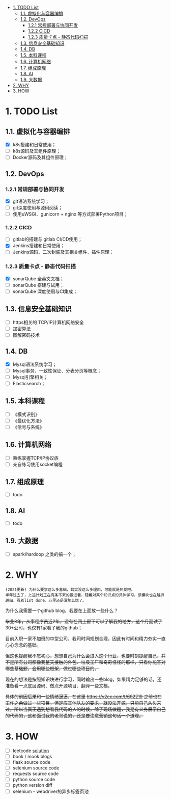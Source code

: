 - [1. TODO List](#1-todo-list)
  - [1.1. 虚拟化与容器编排](#11-虚拟化与容器编排)
  - [1.2. DevOps](#12-devops)
    - [1.2.1 常规部署与协同开发](#121-常规部署与协同开发)
    - [1.2.2 CICD](#122-cicd)
    - [1.2.3 质量卡点 - 静态代码扫描](#123-质量卡点---静态代码扫描)
  - [1.3. 信息安全基础知识](#13-信息安全基础知识)
  - [1.4. DB](#14-db)
  - [1.5. 本科课程](#15-本科课程)
  - [1.6. 计算机网络](#16-计算机网络)
  - [1.7. 组成原理](#17-组成原理)
  - [1.8. AI](#18-ai)
  - [1.9. 大数据](#19-大数据)
- [2. WHY](#2-why)
- [3. HOW](#3-how)

# 1. TODO List
## 1.1. 虚拟化与容器编排
- [x] k8s搭建和日常使用；
- [ ] k8s源码及其组件原理；
- [ ] Docker源码及其组件原理；

## 1.2. DevOps
### 1.2.1 常规部署与协同开发
- [x] git语法系统学习；
- [ ] git深度使用与源码阅读；
- [ ] 使用uWSGI、gunicorn + nginx 等方式部署Python项目；
### 1.2.2 CICD
- [ ] gitlab的搭建与 gitlab CI/CD使用；
- [x] Jenkins搭建和日常使用；
- [ ] Jenkins源码、二次封装及其相关组件、插件原理；
### 1.2.3 质量卡点 - 静态代码扫描
- [x] sonarQube 全英文文档；
- [ ] sonarQube 搭建与试用；
- [ ] sonarQube 深度使用与CI集成；
## 1.3. 信息安全基础知识
- [ ] https相关的 TCP/IP计算机网络安全
- [ ] 加密算法
- [ ] 图解密码技术
## 1.4. DB
- [x] Mysql语法系统学习；
- [ ] Mysql事务、一致性保证、分表分页等概念；
- [ ] Mysql引擎相关；
- [ ] Elasticsearch；
## 1.5. 本科课程
- [ ] 《模式识别》
- [ ] 《最优化方法》
- [ ] 《信号与系统》

## 1.6. 计算机网络
- [ ] 熟练掌握TCP/IP协议族
- [ ] 亲自练习使用socket编程

## 1.7. 组成原理
- [ ] todo
## 1.8. AI
- [ ] todo

## 1.9. 大数据
- [ ] spark/hardoop 之类的搞一个；
# 2. WHY
    (2021更新) 为什么要学这么多基础，其实没这么多理由，可能就是热爱吧。
    半年过去了，上述计划正在有条不紊的推进着，随着对某个知识点的具体学习，该模块也在越拆越细，看着list done，心里还是没那么慌了。



为什么我需要一个github blog，我要在上面放一些什么？

~~毕业3年，从事程序员近2年，没有在网上留下可以了解我的地方，这个月面试了30+公司，也仅有1家看了我的github；~~

目前入职一家不加班的中型公司，我司时间规划合理，因此有时间和精力夯实一直心心念念的基础。

~~但这也提醒我不忘初心，想想自己为什么会进入这个行业，也要时刻提醒自己，并不是所有公司都像我整天接触的外包、垃圾工厂和奇奇怪怪的那样，只看你能答对哪些基础题，会用哪些框架，做过哪些项目的。~~

现在的想法是按照知识块进行学习，同时输出一些blog，如果精力足够的话，还准备看一点底层源码、做点开源项目、翻译一些文档。

~~具体的前因后果和一些情绪逼逼，在这里  <https://v2ex.com/t/692219>  之前也在工作之余做过一些项目，但是应其他队友的要求，就没法开源，只能自己从头来过，所以当真正遇到想看我代码的人的时候，除了现场做题，我是有义务展示自己的代码的，这和面试我的老哥说的，还是要注意营销这句话一个道理。~~

# 3. HOW
- [ ] leetcode [solution](./数据结构的轮子与算法.md)
- [ ] book / mook blogs 
- [ ] flask source code
- [ ] selenium source code
- [ ] requests source code
- [ ] python source code
- [ ] python version diff
- [ ] selenium - webdriver的异步标签页池
